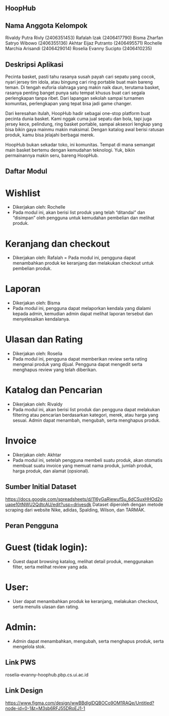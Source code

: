 ## HoopHub

## Nama Anggota Kelompok
Rivaldy Putra Rivly (2406351453)
Rafalah Izak (2406417790)
Bisma Zharfan Satryo Wibowo (2406355136)
Akhtar Eijaz Putranto (2406495571)
Rochelle Marchia Arisandi (2406429014)
Roselia Evanny Sucipto (2406410235)

## Deskripsi Aplikasi
Pecinta basket, pasti tahu rasanya susah payah cari sepatu yang cocok, nyari jersey tim idola, atau bingung cari ring portable buat main bareng teman. Di tengah euforia olahraga yang makin naik daun, terutama basket, rasanya penting banget punya satu tempat khusus buat cari segala perlengkapan tanpa ribet. Dari lapangan sekolah sampai turnamen komunitas, perlengkapan yang tepat bisa jadi game changer.

Dari keresahan itulah, HoopHub hadir sebagai one-stop platform buat pecinta dunia basket. Kami nggak cuma jual sepatu dan bola, tapi juga jersey kece, pelindung, ring basket portable, sampai aksesori lengkap yang bisa bikin gaya mainmu makin maksimal. Dengan katalog awal berisi ratusan produk, kamu bisa jelajahi berbagai merek.

HoopHub bukan sekadar toko, ini komunitas. Tempat di mana semangat main basket bertemu dengan kemudahan teknologi. Yuk, bikin permainannya makin seru, bareng HoopHub.

## Daftar Modul
# Wishlist
- Dikerjakan oleh: Rochelle
- Pada modul ini, akan berisi list produk yang telah “ditandai” dan “disimpan” oleh pengguna untuk kemudahan pembelian dan melihat produk.

# Keranjang dan checkout
- Dikerjakan oleh: Rafalah
= Pada modul ini, pengguna dapat menambahkan produk ke keranjang dan melakukan checkout untuk pembelian produk.

# Laporan
- Dikerjakan oleh: Bisma
- Pada modul ini, pengguna dapat melaporkan kendala yang dialami kepada admin, kemudian admin dapat melihat laporan tersebut dan menyelesaikan kendalanya.

# Ulasan dan Rating
- Dikerjakan oleh: Roselia
- Pada modul ini, pengguna dapat memberikan review serta rating mengenai produk yang dijual. Pengguna dapat mengedit serta menghapus review yang telah diberikan.

# Katalog dan Pencarian
- Dikerjakan oleh: Rivaldy
- Pada modul ini, akan berisi list produk dan pengguna dapat melakukan filtering atau pencarian berdasarkan kategori, merek, atau harga yang sesuai. Admin dapat menambah, mengubah, serta menghapus produk.

# Invoice
- Dikerjakan oleh: Akhtar
- Pada modul ini, setelah pengguna membeli suatu produk, akan otomatis membuat suatu invoice yang memuat nama produk, jumlah produk, harga produk, dan alamat (opsional).

## Sumber Initial Dataset
https://docs.google.com/spreadsheets/d/116yGaRjewufSu_6dCSuxHHOd2ouape10tNWU2QdtcAU/edit?usp=drivesdk 
Dataset diperoleh dengan metode scraping dari website Nike, adidas, Spalding, Wilson, dan TARMAK.

## Peran Pengguna
# Guest (tidak login):
- Guest dapat browsing katalog, melihat detail produk, menggunakan filter, serta melihat review yang ada.

# User:
- User dapat menambahkan produk ke keranjang, melakukan checkout, serta menulis ulasan dan rating.

# Admin:
- Admin dapat menambahkan, mengubah, serta menghapus produk, serta mengelola stok.

## Link PWS
roselia-evanny-hoophub.pbp.cs.ui.ac.id

## Link Design
https://www.figma.com/design/wwBBdlglDQBOCo9OM1RAQe/Untitled?node-id=0-1&t=M3sb6RFJ55DRoEJ1-1 
